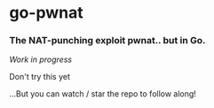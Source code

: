 # go-pwnat

### The NAT-punching exploit pwnat.. but in Go.

*Work in progress*

Don't try this yet

...But you can watch / star the repo to follow along!
